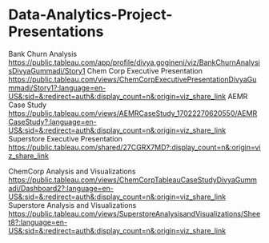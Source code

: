 # Data-Analytics-Project-Presentations
Bank Churn Analysis
https://public.tableau.com/app/profile/divya.gogineni/viz/BankChurnAnalysisDivyaGummadi/Story1
Chem Corp Executive Presentation
https://public.tableau.com/views/ChemCorpExecutivePresentationDivyaGummadi/Story1?:language=en-US&:sid=&:redirect=auth&:display_count=n&:origin=viz_share_link
AEMR Case Study
https://public.tableau.com/views/AEMRCaseStudy_17022270620550/AEMRCaseStudy?:language=en-US&:sid=&:redirect=auth&:display_count=n&:origin=viz_share_link
Superstore Executive Presentation
https://public.tableau.com/shared/27CGRX7MD?:display_count=n&:origin=viz_share_link

ChemCorp Analysis and Visualizations
https://public.tableau.com/views/ChemCorpTableauCaseStudyDivyaGummadi/Dashboard2?:language=en-US&:sid=&:redirect=auth&:display_count=n&:origin=viz_share_link
Superstore Analysis and Visualizations
https://public.tableau.com/views/SuperstoreAnalysisandVisualizations/Sheet8?:language=en-US&:sid=&:redirect=auth&:display_count=n&:origin=viz_share_link
